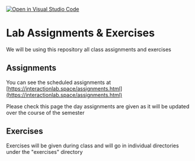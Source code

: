 [![Open in Visual Studio Code](https://classroom.github.com/assets/open-in-vscode-f059dc9a6f8d3a56e377f745f24479a46679e63a5d9fe6f495e02850cd0d8118.svg)](https://classroom.github.com/online_ide?assignment_repo_id=6837427&assignment_repo_type=AssignmentRepo)
# Lab Assignments & Exercises

We will be using this repository all class assignments and exercises

## Assignments

You can see the scheduled assignments at [https://interactionlab.space/assignments.html](https://interactionlab.space/assignments.html)

Please check this page the day assignments are given as it will be updated over the course of the semester

## Exercises

Exercises will be given during class and will go in individual directories under the "exercises" directory
